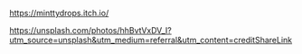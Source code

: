 https://minttydrops.itch.io/

https://unsplash.com/photos/hhBvtVxDV_I?utm_source=unsplash&utm_medium=referral&utm_content=creditShareLink